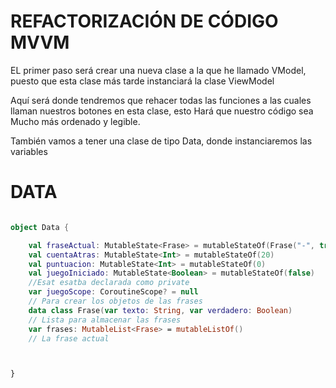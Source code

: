 
# REFACTORIZACIÓN DE CÓDIGO MVVM

EL primer paso será crear una nueva clase a la que he llamado VModel, puesto que esta clase más tarde instanciará la clase ViewModel

Aquí será donde tendremos que rehacer todas las funciones a las cuales llaman nuestros botones en esta clase, esto
Hará que nuestro código sea Mucho más ordenado y legible.

También vamos a tener una clase de tipo Data, donde instanciaremos las variables

# DATA

```Kotlin

object Data {

    val fraseActual: MutableState<Frase> = mutableStateOf(Frase("-", true))
    val cuentaAtras: MutableState<Int> = mutableStateOf(20)
    val puntuacion: MutableState<Int> = mutableStateOf(0)
    val juegoIniciado: MutableState<Boolean> = mutableStateOf(false)
    //Esat esatba declarada como private
    var juegoScope: CoroutineScope? = null
    // Para crear los objetos de las frases
    data class Frase(var texto: String, var verdadero: Boolean)
    // Lista para almacenar las frases
    var frases: MutableList<Frase> = mutableListOf()
    // La frase actual



}

    
  ```

